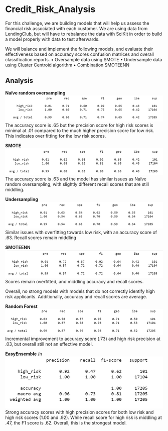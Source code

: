 # Credit_Risk_Analysis

For this challenge, we are building models that will help us assess the financial risk associated with each customer. We are using data from LendingClub, but will have to rebalance the data with SciKit in order to build a model properly with data to test afterwards.

We will balance and implement the following models, and evaluate their effectiveness based on accuracy scores confusion matrices and overall classification reports.
• Oversample data using SMOTE
• Undersample data using Cluster Centroid algorithm
• Combination SMOTEENN

## Analysis
**Naïve random oversampling**
![naive](/Resources/naive_random.png)
The accuracy score is .65 but the precision score for high risk scores is minimal at .01 compared to the much higher precision score for low risk. This indicates over fitting for the low risk scores.

**SMOTE**
![smote](/Resources/SMOTE.png)
The accuracy score is .63 and the model has similar issues as Naïve random oversampling, with slightly different recall scores that are still middling.

**Undersampling**
![under](/Resources/undersampling.png)
Similar issues with overfitting towards low risk, with an accuracy score of .63. Recall scores remain middling

**SMOTEENN**
![smoteenn](/Resources/SMOTEENN.png)
Scores remain overfitted, and middling accuracy and recall scores.

Overall, no strong models with models that do not correctly identify high risk applicants. Additionally, accuracy and recall scores are average.

**Random Forest**
![r_forest](/Resources/random_forest.png)
Incremental improvement to accuracy score (.73) and high risk precision at .03, but overall still not an effective model.

**EasyEnsemble**
/n
![eensemble](/Resources/easy_ensemble.png)
Strong accuracy scores with high precision scores for both low risk and high risk scores (1.00 and .92). While recall score for high risk is middling at .47, the F1 score is .62. Overall, this is the strongest model.
